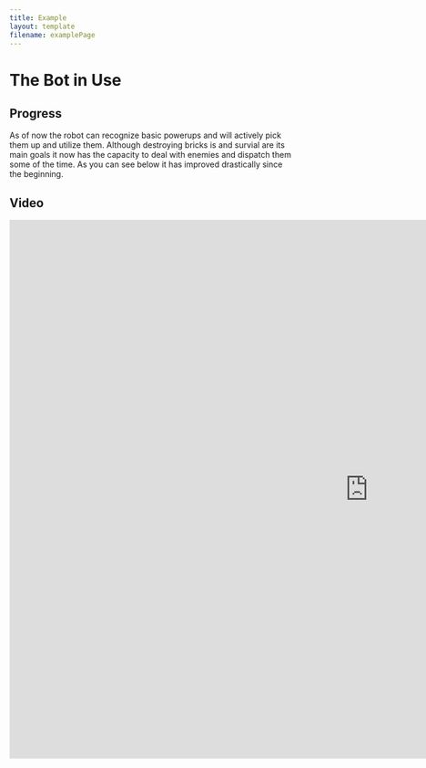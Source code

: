 ```yaml
---
title: Example
layout: template
filename: examplePage
---
```

# The Bot in Use

## Progress
As of now the robot can recognize basic powerups and will actively pick them up and utilize them. Although destroying bricks is and survial are its main goals it now has the capacity to deal with enemies and dispatch them some of the time. As you can see below it has improved drastically since the beginning. 

## Video
<center>
  <iframe width="1260" height="945" src="https://www.youtube.com/embed/plL6Ilq88aU" frameborder="0" allowfullscreen></iframe>
</center>
